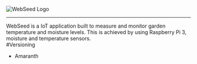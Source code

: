 ![WebSeed Logo](http://i.imgur.com/EaUjgIa.png?1)<hr>
WebSeed is a IoT application built to measure and monitor garden temperature and moisture levels. 
This is achieved by using Raspberry Pi 3, moisture and temperature sensors.
</br>
#Versioning
- Amaranth

